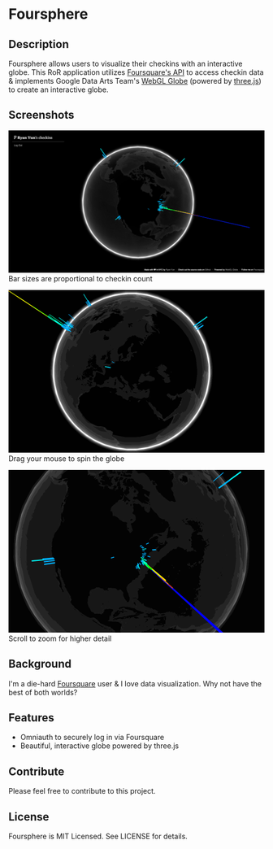 # Foursphere

## Description

Foursphere allows users to visualize their checkins with an interactive globe. This RoR application utilizes [Foursquare's API](https://developer.foursquare.com/) to access checkin data & implements Google Data Arts Team's [WebGL Globe](https://github.com/dataarts/webgl-globe/) (powered by [three.js](http://threejs.org/)) to create an interactive globe.

## Screenshots

![foursphere-1](screenshots/foursphere-1.png "Bar sizes are proportional to checkin count")
Bar sizes are proportional to checkin count

![foursphere-2](screenshots/foursphere-2.gif "Drag your mouse to spin the globe")
Drag your mouse to spin the globe

![foursphere-3](screenshots/foursphere-3.gif "Scroll to zoom for higher detail")
Scroll to zoom for higher detail

## Background

I'm a die-hard [Foursquare](https://foursquare.com/) user & I love data visualization. Why not have the best of both worlds?

## Features

+ Omniauth to securely log in via Foursquare
+ Beautiful, interactive globe powered by three.js

## Contribute

Please feel free to contribute to this project.

## License

Foursphere is MIT Licensed. See LICENSE for details.